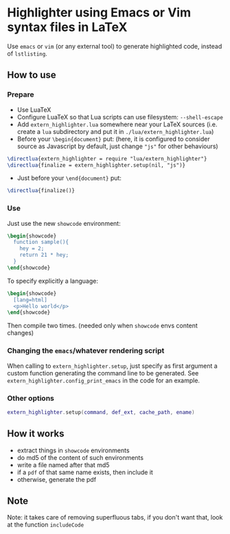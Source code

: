 # Highlighter using Emacs or Vim syntax files in LaTeX
Use `emacs` or `vim` (or any external tool) to generate highlighted code, instead of `lstlisting`.

## How to use
### Prepare
 - Use LuaTeX
 - Configure LuaTeX so that Lua scripts can use filesystem: `--shell-escape`
 - Add `extern_highlighter.lua` somewhere near your LaTeX sources (i.e. create a `lua` subdirectory and put it in `./lua/extern_highlighter.lua`)
 - Before your `\begin{document}` put: (here, it is configured to consider source as Javascript by default, just change `"js"` for other behaviours)
 ```tex
\directlua{extern_highlighter = require "lua/extern_highlighter"}
\directlua{finalize = extern_highlighter.setup(nil, "js")}
```
 - Just before your `\end{document}` put:
 ```tex
\directlua{finalize()}
```

### Use
Just use the new `showcode` environment:
```tex
\begin{showcode}
  function sample(){
  	hey = 2;
  	return 21 * hey;	
  }
\end{showcode}
```

To specify explicitly a language:
```tex
\begin{showcode}
  [lang=html]
  <p>Hello world</p>
\end{showcode}
```

Then compile two times. (needed only when `showcode` envs content changes)

### Changing the `emacs`/whatever rendering script
When calling to `extern_highlighter.setup`, just specify as first argument a custom function generating the command line to be generated. See `extern_highlighter.config_print_emacs` in the code for an example.

### Other options
```lua
extern_highlighter.setup(command, def_ext, cache_path, ename)
```

## How it works
- extract things in `showcode` environments
- do md5 of the content of such environments
- write a file named after that md5
- if a `pdf` of that same name exists, then include it
- otherwise, generate the pdf

## Note
Note: it takes care of removing superfluous tabs, if you don't want that, look at the function `includeCode`